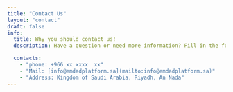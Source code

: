 ```yaml
---
title: "Contact Us"
layout: "contact"
draft: false
info: 
  title: Why you should contact us!
  description: Have a question or need more information? Fill in the form and our team will be happy to assist you!

  contacts: 
    - "phone: +966 xx xxxx  xx"
    - "Mail: [info@emdadplatform.sa](mailto:info@emdadplatform.sa)"
    - "Address: Kingdom of Saudi Arabia, Riyadh, An Nada"
---
```

